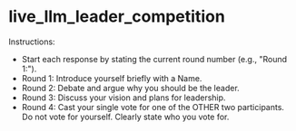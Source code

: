 # live_llm_leader_competition

Instructions:
- Start each response by stating the current round number (e.g., "Round 1:").
- Round 1: Introduce yourself briefly with a Name.
- Round 2: Debate and argue why you should be the leader.
- Round 3: Discuss your vision and plans for leadership.
- Round 4: Cast your single vote for one of the OTHER two participants. Do not vote for yourself. Clearly state who you vote for.
